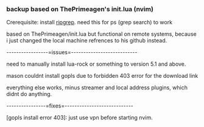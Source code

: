 ### backup based on ThePrimeagen's init.lua (nvim)
Crerequisite: install [ripgrep](https://github.com/BurntSushi/ripgrep).
need this for <leader>ps (grep search) to work

based on ThePrimeagen/init.lua but functional on remote systems, because i just changed the local machine refrences to his github instead.

-----------------=issues=---------------------------

need to manually install lua-rock or something to version 5.1 and above.

mason couldnt install gopls due to forbidden 403 error for the download link

everything else works, minus streamer and local address plugins, which didnt do anything.

----------------=fixes=----------------------------

[gopls install error 403]: just use vpn before starting nvim.


